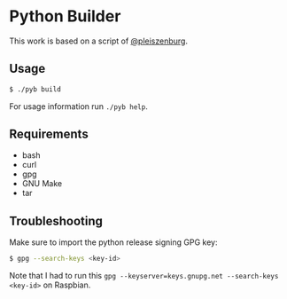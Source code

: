 # Python Builder

This work is based on a script of [@pleiszenburg](https://github.com/pleiszenburg).

## Usage

```sh
$ ./pyb build
```

For usage information run `./pyb help`.

## Requirements

- bash
- curl
- gpg
- GNU Make
- tar

## Troubleshooting

Make sure to import the python release signing GPG key:

```sh
$ gpg --search-keys <key-id>
```

Note that I had to run this `gpg --keyserver=keys.gnupg.net --search-keys <key-id>` on Raspbian.
